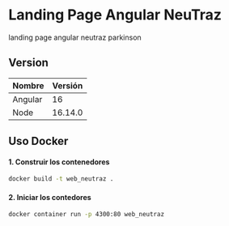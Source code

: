 # Landing Page Angular NeuTraz
landing page angular neutraz parkinson 

 ## Version
| Nombre | Versión |
| --- | --- |
| Angular | 16 |
| Node | 16.14.0 |

## Uso Docker
#### 1. Construir los contenedores   
```bash
docker build -t web_neutraz .
```
#### 2. Iniciar los contedores
```bash
docker container run -p 4300:80 web_neutraz
```
